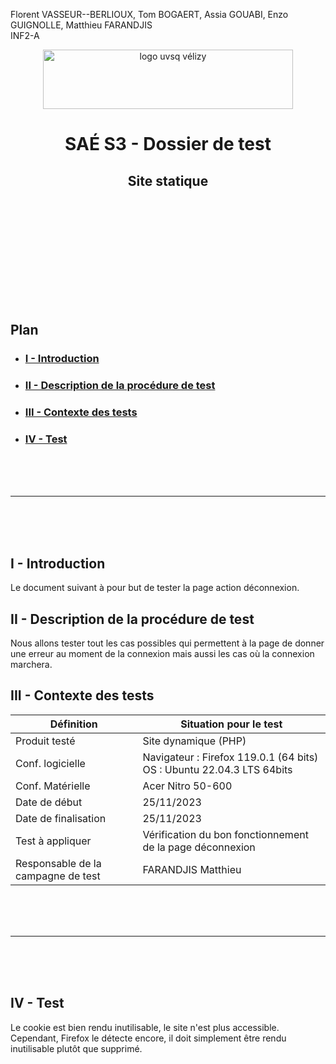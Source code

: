 Florent VASSEUR--BERLIOUX, Tom BOGAERT, Assia GOUABI, Enzo GUIGNOLLE, Matthieu FARANDJIS<br>
INF2-A

<div align="center">
<img height="95" width="400" src="../img/IUT_Velizy_Villacoublay_logo_2020_ecran.png" title="logo uvsq vélizy"/>

# SAÉ S3 - Dossier de test
## Site statique

<br><br>

</div>

<br><br><br><br><br><br><br>

## Plan
- ### [I - Introduction](#I)
- ### [II - Description de la procédure de test](#II)
- ### [III - Contexte des tests](#III)
- ### [IV - Test](#IV)


<br><br><br>

----------

<br><br><br>

## <a name="I"></a>I - Introduction

Le document suivant à pour but de tester la page action déconnexion.
<br>

## <a name="II"></a>II - Description de la procédure de test

Nous allons tester tout les cas possibles qui permettent à la page de donner une erreur au moment de la connexion mais aussi les cas où la connexion  marchera.
<br>

## <a name="III"></a>III - Contexte des tests

| Définition                         | Situation pour le test                                                   |
|------------------------------------|--------------------------------------------------------------------------|
| Produit testé                      | Site dynamique (PHP)                                                     |
| Conf. logicielle                   | Navigateur : Firefox 119.0.1 (64 bits)<br>OS : Ubuntu 22.04.3 LTS 64bits |
| Conf. Matérielle                   | Acer Nitro 50-600                                                        |
| Date de début                      | 25/11/2023                                                               |
| Date de finalisation               | 25/11/2023                                                               |
| Test à appliquer                   | Vérification du bon fonctionnement de la page déconnexion                |
| Responsable de la campagne de test | FARANDJIS Matthieu                                                       |


<br><br><br>

----------

<br><br><br>

## <a name="IV"></a>IV - Test

Le cookie est bien rendu inutilisable, le site n'est plus accessible.<br>
Cependant, Firefox le détecte encore, il doit simplement être rendu inutilisable plutôt que supprimé.